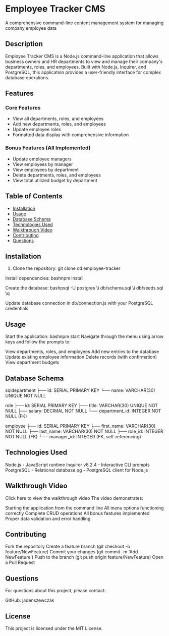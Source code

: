 # Employee Tracker CMS

A comprehensive command-line content management system for managing company employee data

## Description

Employee Tracker CMS is a Node.js command-line application that allows business owners and HR departments to view and manage their company's departments, roles, and employees. Built with Node.js, Inquirer, and PostgreSQL, this application provides a user-friendly interface for complex database operations.

## Features

### Core Features

- View all departments, roles, and employees
- Add new departments, roles, and employees
- Update employee roles
- Formatted data display with comprehensive information

### Bonus Features (All Implemented)

- Update employee managers
- View employees by manager
- View employees by department
- Delete departments, roles, and employees
- View total utilized budget by department

## Table of Contents

- [Installation](#installation)
- [Usage](#usage)
- [Database Schema](#database-schema)
- [Technologies Used](#technologies-used)
- [Walkthrough Video](#walkthrough-video)
- [Contributing](#contributing)
- [Questions](#questions)

## Installation

1. Clone the repository:
   git clone
   cd employee-tracker

Install dependencies:
bashnpm install

Create the database:
bashpsql -U postgres
\i db/schema.sql
\i db/seeds.sql
\q

Update database connection in db/connection.js with your PostgreSQL credentials

## Usage

Start the application:
bashnpm start
Navigate through the menu using arrow keys and follow the prompts to:

View departments, roles, and employees
Add new entries to the database
Update existing employee information
Delete records (with confirmation)
View department budgets

## Database Schema

sqldepartment
├── id: SERIAL PRIMARY KEY
└── name: VARCHAR(30) UNIQUE NOT NULL

role
├── id: SERIAL PRIMARY KEY
├── title: VARCHAR(30) UNIQUE NOT NULL
├── salary: DECIMAL NOT NULL
└── department_id: INTEGER NOT NULL (FK)

employee
├── id: SERIAL PRIMARY KEY
├── first_name: VARCHAR(30) NOT NULL
├── last_name: VARCHAR(30) NOT NULL
├── role_id: INTEGER NOT NULL (FK)
└── manager_id: INTEGER (FK, self-referencing)

## Technologies Used

Node.js - JavaScript runtime
Inquirer v8.2.4 - Interactive CLI prompts
PostgreSQL - Relational database
pg - PostgreSQL client for Node.js

## Walkthrough Video

Click here to view the walkthrough video
The video demonstrates:

Starting the application from the command line
All menu options functioning correctly
Complete CRUD operations
All bonus features implemented
Proper data validation and error handling

## Contributing

Fork the repository
Create a feature branch (git checkout -b feature/NewFeature)
Commit your changes (git commit -m 'Add NewFeature')
Push to the branch (git push origin feature/NewFeature)
Open a Pull Request

## Questions

For questions about this project, please contact:

GitHub: jadenszewczak

## License

This project is licensed under the MIT License.
